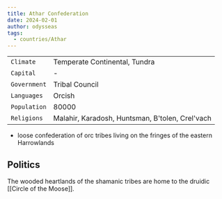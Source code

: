 ```yaml
---
title: Athar Confederation
date: 2024-02-01
author: odysseas
tags:
  - countries/Athar
---
```

| | |
| --- | --- |
| `Climate` | Temperate Continental, Tundra |
| `Capital` | - |
| `Government` | Tribal Council |
| `Languages` | Orcish |
| `Population` | 80000 |
| `Religions` | Malahir, Karadosh, Huntsman, B'tolen, Crel'vach |

- loose confederation of orc tribes living on the fringes of the eastern Harrowlands

## Politics

The wooded heartlands of the shamanic tribes are home to the druidic [[Circle of the Moose]].
